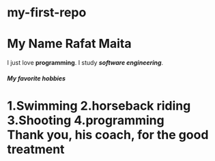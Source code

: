 # my-first-repo
# My Name Rafat Maita
I just love **programming**.
I study  **_software engineering_**.
##### My favorite hobbies
1.Swimming
2.horseback riding
3.Shooting
4.programming	
Thank you, his coach, for the good treatment
===============